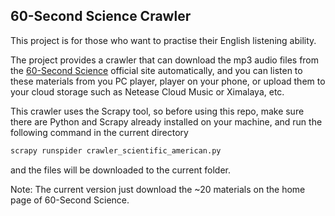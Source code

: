 ## 60-Second Science Crawler
This project is for those who want to practise their English listening ability.

The project provides a crawler that can download the mp3 audio files from the [60-Second Science](https://www.scientificamerican.com/podcast/60-second-science/) official site automatically, and you can listen to these materials from you PC player, player on your phone, or upload them to your cloud storage such as Netease Cloud Music or Ximalaya, etc.

This crawler uses the Scrapy tool, so before using this repo, make sure there are Python and Scrapy already installed on your machine, and run the following command in the current directory
``` bash
scrapy runspider crawler_scientific_american.py
```
and the files will be downloaded to the current folder.

Note: The current version just download the ~20 materials on the home page of 60-Second Science.